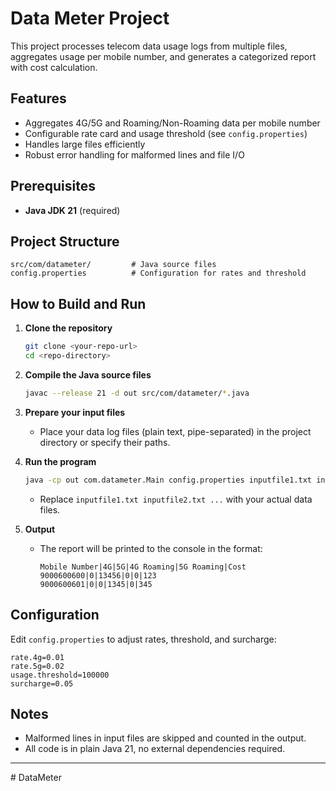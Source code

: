 # Data Meter Project

This project processes telecom data usage logs from multiple files, aggregates usage per mobile number, and generates a categorized report with cost calculation.

## Features

- Aggregates 4G/5G and Roaming/Non-Roaming data per mobile number
- Configurable rate card and usage threshold (see `config.properties`)
- Handles large files efficiently
- Robust error handling for malformed lines and file I/O

## Prerequisites

- **Java JDK 21** (required)

## Project Structure

```
src/com/datameter/         # Java source files
config.properties          # Configuration for rates and threshold
```

## How to Build and Run

1. **Clone the repository**

   ```sh
   git clone <your-repo-url>
   cd <repo-directory>
   ```

2. **Compile the Java source files**

   ```sh
   javac --release 21 -d out src/com/datameter/*.java
   ```

3. **Prepare your input files**

   - Place your data log files (plain text, pipe-separated) in the project directory or specify their paths.

4. **Run the program**

   ```sh
   java -cp out com.datameter.Main config.properties inputfile1.txt inputfile2.txt ...
   ```

   - Replace `inputfile1.txt inputfile2.txt ...` with your actual data files.

5. **Output**
   - The report will be printed to the console in the format:
     ```
     Mobile Number|4G|5G|4G Roaming|5G Roaming|Cost
     9000600600|0|13456|0|0|123
     9000600601|0|0|1345|0|345
     ```

## Configuration

Edit `config.properties` to adjust rates, threshold, and surcharge:

```
rate.4g=0.01
rate.5g=0.02
usage.threshold=100000
surcharge=0.05
```

## Notes

- Malformed lines in input files are skipped and counted in the output.
- All code is in plain Java 21, no external dependencies required.

---

#   D a t a M e t e r  
 